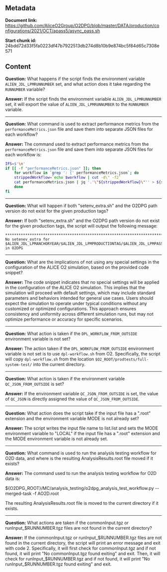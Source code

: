 ## Metadata

**Document link:** https://github.com/AliceO2Group/O2DPG/blob/master/DATA/production/configurations/2021/OCT/apass5/async_pass.sh

**Start chunk id:** 24bdd72d33f5fa0223df47b7922513db274d8b10b9e874bc5f84d65c7308e571

## Content

**Question:** What happens if the script finds the environment variable `ALIEN_JDL_LPMRUNNUMBER` set, and what action does it take regarding the `RUNNUMBER` variable?

**Answer:** If the script finds the environment variable `ALIEN_JDL_LPMRUNNUMBER` set, it will export the value of `ALIEN_JDL_LPMRUNNUMBER` to the `RUNNUMBER` variable.

---

**Question:** What command is used to extract performance metrics from the `performanceMetrics.json` file and save them into separate JSON files for each workflow?

**Answer:** The command used to extract performance metrics from the `performanceMetrics.json` file and save them into separate JSON files for each workflow is:

```bash
IFS=$'\n'
if [[ -f "performanceMetrics.json" ]]; then
    for workflow in `grep ': {' performanceMetrics.json`; do
	strippedWorkflow=`echo $workflow | cut -d\" -f2`
	cat performanceMetrics.json | jq '.'\"${strippedWorkflow}\"'' > ${strippedWorkflow}_metrics.json
    done
fi
```

---

**Question:** What will happen if both "setenv_extra.sh" and the O2DPG path version do not exist for the given production tags?

**Answer:** If both "setenv_extra.sh" and the O2DPG path version do not exist for the given production tags, the script will output the following message:

```
*********************************************************************************************************
No setenev_extra for $ALIEN_JDL_LPMANCHORYEAR/$ALIEN_JDL_LPMPRODUCTIONTAG/$ALIEN_JDL_LPMPASSNAME in O2DPG
```

---

**Question:** What are the implications of not using any special settings in the configuration of the ALICE O2 simulation, based on the provided code snippet?

**Answer:** The code snippet indicates that no special settings will be applied in the configuration of the ALICE O2 simulation. This implies that the simulation will proceed with default settings, which may include standard parameters and behaviors intended for general use cases. Users should expect the simulation to operate under typical conditions without any customized or optimized configurations. This approach ensures consistency and uniformity across different simulation runs, but may not optimize performance or accuracy for specific scenarios.

---

**Question:** What action is taken if the `DPL_WORKFLOW_FROM_OUTSIDE` environment variable is not set?

**Answer:** The action taken if the `DPL_WORKFLOW_FROM_OUTSIDE` environment variable is not set is to use `dpl-workflow.sh` from O2. Specifically, the script will copy `dpl-workflow.sh` from the location `$O2_ROOT/prodtests/full-system-test/` into the current directory.

---

**Question:** What action is taken if the environment variable `QC_JSON_FROM_OUTSIDE` is set?

**Answer:** If the environment variable `QC_JSON_FROM_OUTSIDE` is set, the value of `QC_JSON` is directly assigned the value of `QC_JSON_FROM_OUTSIDE`.

---

**Question:** What action does the script take if the input file has a ".root" extension and the environment variable MODE is not already set?

**Answer:** The script writes the input file name to list.list and sets the MODE environment variable to "LOCAL" if the input file has a ".root" extension and the MODE environment variable is not already set.

---

**Question:** What command is used to run the analysis testing workflow for O2D data, and where is the resulting AnalysisResults.root file moved if it exists?

**Answer:** The command used to run the analysis testing workflow for O2D data is:

${O2DPG_ROOT}/MC/analysis_testing/o2dpg_analysis_test_workflow.py --merged-task -f AO2D.root

The resulting AnalysisResults.root file is moved to the current directory if it exists.

---

**Question:** What actions are taken if the commonInput.tgz or runInput_$RUNNUMBER.tgz files are not found in the current directory?

**Answer:** If the commonInput.tgz or runInput_$RUNNUMBER.tgz files are not found in the current directory, the script will print an error message and exit with code 2. Specifically, it will first check for commonInput.tgz and if not found, it will print "No commonInput.tgz found exiting" and exit. Then, it will check for runInput_$RUNNUMBER.tgz and if not found, it will print "No runInput_$RUNNUMBER.tgz found exiting" and exit.